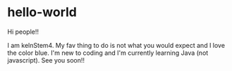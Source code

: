 # hello-world

Hi people!!

I am kelnStem4. My fav thing to do is not what you would expect and I love the color blue.
I'm new to coding and I'm currently learning Java (not javascript). See you soon!!
